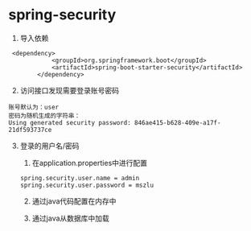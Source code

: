 # spring-security

1. 导入依赖

```
 <dependency>
            <groupId>org.springframework.boot</groupId>
            <artifactId>spring-boot-starter-security</artifactId>
        </dependency>

```

2. 访问接口发现需要登录账号密码

```
账号默认为：user
密码为随机生成的字符串：
Using generated security password: 846ae415-b628-409e-a17f-21df593737ce
```

3. 登录的用户名/密码

   1. 在application.properties中进行配置

   ```
   spring.security.user.name = admin
   spring.security.user.password = mszlu
   ```

   2. 通过java代码配置在内存中

   3. 通过java从数据库中加载

